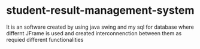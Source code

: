 # student-result-management-system
It is an software created by using java swing and my sql for database where differnt JFrame is used and created interconnenction between them as requied different functionalities 
